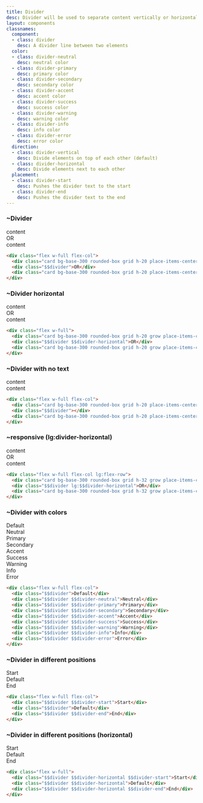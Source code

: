 ```yaml
---
title: Divider
desc: Divider will be used to separate content vertically or horizontally.
layout: components
classnames:
  component:
  - class: divider
    desc: A divider line between two elements
  color:
  - class: divider-neutral
    desc: neutral color
  - class: divider-primary
    desc: primary color
  - class: divider-secondary
    desc: secondary color
  - class: divider-accent
    desc: accent color
  - class: divider-success
    desc: success color
  - class: divider-warning
    desc: warning color
  - class: divider-info
    desc: info color
  - class: divider-error
    desc: error color
  direction:
  - class: divider-vertical
    desc: Divide elements on top of each other (default)
  - class: divider-horizontal
    desc: Divide elements next to each other
  placement:
  - class: divider-start
    desc: Pushes the divider text to the start
  - class: divider-end
    desc: Pushes the divider text to the end
---
```


<script>
  import Component from "$components/Component.svelte"
</script>

### ~Divider
<div class="flex flex-col w-full">
  <div class="grid h-20 card bg-base-300 rounded-box place-items-center">content</div>
  <div class="divider">OR</div>
  <div class="grid h-20 card bg-base-300 rounded-box place-items-center">content</div>
</div>

```html
<div class="flex w-full flex-col">
  <div class="card bg-base-300 rounded-box grid h-20 place-items-center">content</div>
  <div class="$$divider">OR</div>
  <div class="card bg-base-300 rounded-box grid h-20 place-items-center">content</div>
</div>
```


### ~Divider horizontal
<div class="flex w-full">
  <div class="grid h-20 grow card bg-base-300 rounded-box place-items-center">content</div>
  <div class="divider divider-horizontal">OR</div>
  <div class="grid h-20 grow card bg-base-300 rounded-box place-items-center">content</div>
</div>

```html
<div class="flex w-full">
  <div class="card bg-base-300 rounded-box grid h-20 grow place-items-center">content</div>
  <div class="$$divider $$divider-horizontal">OR</div>
  <div class="card bg-base-300 rounded-box grid h-20 grow place-items-center">content</div>
</div>
```


### ~Divider with no text
<div class="flex flex-col w-full">
  <div class="grid h-20 card bg-base-300 rounded-box place-items-center">content</div>
  <div class="divider"></div>
  <div class="grid h-20 card bg-base-300 rounded-box place-items-center">content</div>
</div>

```html
<div class="flex w-full flex-col">
  <div class="card bg-base-300 rounded-box grid h-20 place-items-center">content</div>
  <div class="$$divider"></div>
  <div class="card bg-base-300 rounded-box grid h-20 place-items-center">content</div>
</div>
```


### ~responsive (lg:divider-horizontal)
<div class="flex flex-col w-full lg:flex-row">
  <div class="grid grow h-32 card bg-base-300 rounded-box place-items-center">content</div>
  <div class="divider lg:divider-horizontal">OR</div>
  <div class="grid grow h-32 card bg-base-300 rounded-box place-items-center">content</div>
</div>

```html
<div class="flex w-full flex-col lg:flex-row">
  <div class="card bg-base-300 rounded-box grid h-32 grow place-items-center">content</div>
  <div class="$$divider lg:$$divider-horizontal">OR</div>
  <div class="card bg-base-300 rounded-box grid h-32 grow place-items-center">content</div>
</div>
```


### ~Divider with colors
<div class="flex flex-col w-full">
  <div class="divider">Default</div>
  <div class="divider divider-neutral">Neutral</div>
  <div class="divider divider-primary">Primary</div>
  <div class="divider divider-secondary">Secondary</div>
  <div class="divider divider-accent">Accent</div>
  <div class="divider divider-success">Success</div>
  <div class="divider divider-warning">Warning</div>
  <div class="divider divider-info">Info</div>
  <div class="divider divider-error">Error</div>
</div>

```html
<div class="flex w-full flex-col">
  <div class="$$divider">Default</div>
  <div class="$$divider $$divider-neutral">Neutral</div>
  <div class="$$divider $$divider-primary">Primary</div>
  <div class="$$divider $$divider-secondary">Secondary</div>
  <div class="$$divider $$divider-accent">Accent</div>
  <div class="$$divider $$divider-success">Success</div>
  <div class="$$divider $$divider-warning">Warning</div>
  <div class="$$divider $$divider-info">Info</div>
  <div class="$$divider $$divider-error">Error</div>
</div>
```


### ~Divider in different positions
<div class="flex flex-col w-full">
  <div class="divider divider-start">Start</div>
  <div class="divider">Default</div>
  <div class="divider divider-end">End</div>
</div>

```html
<div class="flex w-full flex-col">
  <div class="$$divider $$divider-start">Start</div>
  <div class="$$divider">Default</div>
  <div class="$$divider $$divider-end">End</div>
</div>
```


### ~Divider in different positions (horizontal)
<div class="flex w-full justify-center h-52">
  <div class="divider divider-horizontal divider-start">Start</div>
  <div class="divider divider-horizontal">Default</div>
  <div class="divider divider-horizontal divider-end">End</div>
</div>

```html
<div class="flex w-full">
  <div class="$$divider $$divider-horizontal $$divider-start">Start</div>
  <div class="$$divider $$divider-horizontal">Default</div>
  <div class="$$divider $$divider-horizontal $$divider-end">End</div>
</div>
```
